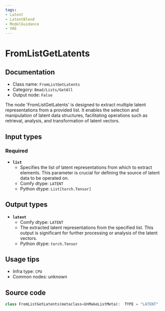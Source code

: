 ```yaml
---
tags:
- Latent
- LatentBlend
- ModelGuidance
- VAE
---
```


# FromListGetLatents
## Documentation
- Class name: `FromListGetLatents`
- Category: `Bmad/Lists/GetAll`
- Output node: `False`

The node 'FromListGetLatents' is designed to extract multiple latent representations from a provided list. It enables the selection and manipulation of latent data structures, facilitating operations such as retrieval, analysis, and transformation of latent vectors.
## Input types
### Required
- **`list`**
    - Specifies the list of latent representations from which to extract elements. This parameter is crucial for defining the source of latent data to be operated on.
    - Comfy dtype: `LATENT`
    - Python dtype: `List[torch.Tensor]`
## Output types
- **`latent`**
    - Comfy dtype: `LATENT`
    - The extracted latent representations from the specified list. This output is significant for further processing or analysis of the latent vectors.
    - Python dtype: `torch.Tensor`
## Usage tips
- Infra type: `CPU`
- Common nodes: unknown


## Source code
```python
class FromListGetLatents(metaclass=UnMakeListMeta):  TYPE = "LATENT"

```
